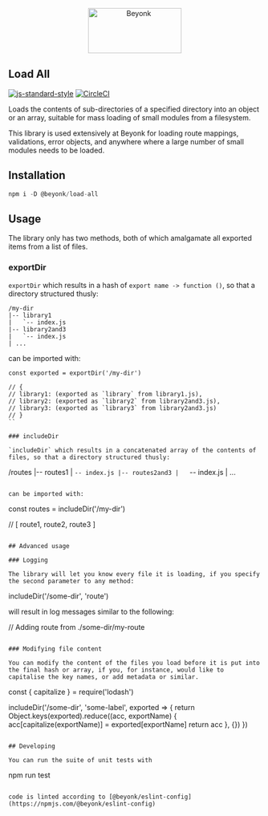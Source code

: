 <p align="center">
  <img width="186" height="90" src="https://user-images.githubusercontent.com/218949/44782765-377e7c80-ab80-11e8-9dd8-fce0e37c235b.png" alt="Beyonk" />
</p>

## Load All

[![js-standard-style](https://img.shields.io/badge/code%20style-standard-brightgreen.svg)](http://standardjs.com) [![CircleCI](https://circleci.com/gh/beyonk-adventures/load-all.svg?style=shield)](https://circleci.com/gh/beyonk-adventures/load-all)

Loads the contents of sub-directories of a specified directory into an object or an array, suitable for mass loading of small modules from a filesystem.

This library is used extensively at Beyonk for loading route mappings, validations, error objects, and anywhere where a large number of small modules needs to be loaded.

## Installation

```js
npm i -D @beyonk/load-all
```

## Usage

The library only has two methods, both of which amalgamate all exported items from a list of files.

### exportDir

`exportDir` which results in a hash of `export name -> function ()`, so that a directory structured thusly:

```
/my-dir
|-- library1
|   `-- index.js
|-- library2and3
|   `-- index.js
| ...
```

can be imported with:

```
const exported = exportDir('/my-dir')

// {
// library1: (exported as `library` from library1.js),
// library2: (exported as `library2` from library2and3.js),
// library3: (exported as `library3` from library2and3.js)
// }
``

### includeDir

`includeDir` which results in a concatenated array of the contents of files, so that a directory structured thusly:

```
/routes
|-- routes1
|   `-- index.js
|-- routes2and3
|   `-- index.js
| ...
```

can be imported with:

```
const routes = includeDir('/my-dir')

// [ route1, route2, route3 ]
```

## Advanced usage

### Logging

The library will let you know every file it is loading, if you specify the second parameter to any method:

```
includeDir('/some-dir', 'route')

will result in log messages similar to the following:

// Adding route from ./some-dir/my-route
```

### Modifying file content

You can modify the content of the files you load before it is put into the final hash or array, if you, for instance, would like to capitalise the key names, or add metadata or similar.

```
const { capitalize } = require('lodash')

includeDir('/some-dir', 'some-label', exported => {
  return Object.keys(exported).reduce((acc, exportName) {
    acc[capitalize(exportName)] = exported[exportName]
    return acc
  }, {})
})
```

## Developing

You can run the suite of unit tests with

```
npm run test
```

code is linted according to [@beyonk/eslint-config](https://npmjs.com/@beyonk/eslint-config)
